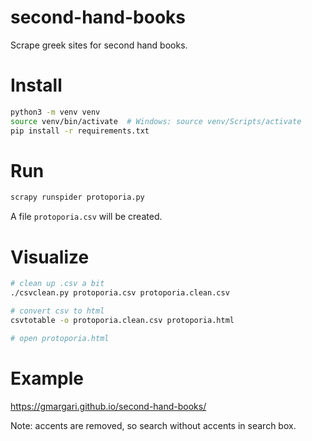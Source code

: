 # second-hand-books
Scrape greek sites for second hand books.

# Install
```bash
python3 -m venv venv
source venv/bin/activate  # Windows: source venv/Scripts/activate
pip install -r requirements.txt
```

# Run
```bash
scrapy runspider protoporia.py
```
A file `protoporia.csv` will be created.

# Visualize

```bash
# clean up .csv a bit
./csvclean.py protoporia.csv protoporia.clean.csv

# convert csv to html
csvtotable -o protoporia.clean.csv protoporia.html

# open protoporia.html
```

# Example

https://gmargari.github.io/second-hand-books/

Note: accents are removed, so search without accents in search box.
